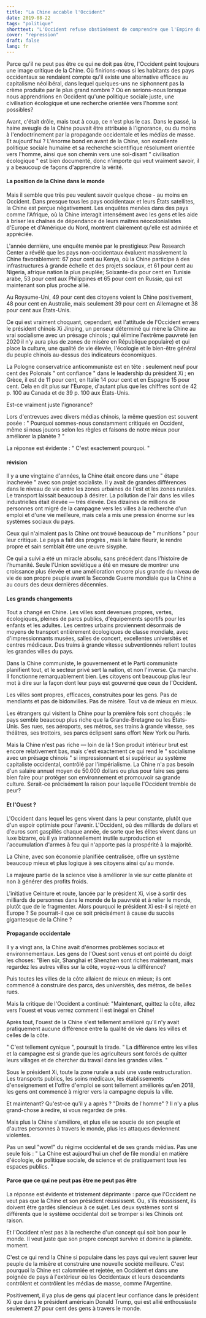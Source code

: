 ```yaml
---
title: "La Chine accable l'Occident"
date: 2019-08-22
tags: "politique"
shorttext: "L'Occident refuse obstinément de comprendre que l'Empire du Milieu est sur le point de le passer."
cover: "repression"
draft: false
lang: fr
---
```


Parce qu'il ne peut pas être ce qui ne doit pas être, l'Occident peint toujours une image critique de la Chine. Où finirions-nous si les habitants des pays occidentaux se rendaient compte qu'il existe une alternative efficace au capitalisme néolibéral, dans lequel quelques-uns ne siphonnent pas la crème produite par le plus grand nombre ? Où en serions-nous lorsque nous apprendrions en Occident qu'une politique sociale juste, une civilisation écologique et une recherche orientée vers l'homme sont possibles?

Avant, c'était drôle, mais tout à coup, ce n'est plus le cas. Dans le passé, la haine aveugle de la Chine pouvait être attribuée à l'ignorance, ou du moins à l'endoctrinement par la propagande occidentale et les médias de masse. Et aujourd'hui ? L'énorme bond en avant de la Chine, son excellente politique sociale humaine et sa recherche scientifique résolument orientée vers l'homme, ainsi que son chemin vers une soi-disant " civilisation écologique " est bien documenté, donc n'importe qui veut vraiment savoir, il y a beaucoup de façons d'apprendre la vérité.

#### La position de la Chine dans le monde

Mais il semble que très peu veulent savoir quelque chose - au moins en Occident. Dans presque tous les pays occidentaux et leurs États satellites, la Chine est perçue négativement. Les enquêtes menées dans des pays comme l'Afrique, où la Chine interagit intensément avec les gens et les aide à briser les chaînes de dépendance de leurs maîtres néocolonialistes d'Europe et d'Amérique du Nord, montrent clairement qu'elle est admirée et appréciée.

L'année dernière, une enquête menée par le prestigieux Pew Research Center a révélé que les pays non-occidentaux évaluent massivement la Chine favorablement: 67 pour cent au Kenya, où la Chine participe à des infrastructures à grande échelle et des projets sociaux, et 61 pour cent au Nigeria, afrique nation la plus peuplée; Soixante-dix pour cent en Tunisie arabe, 53 pour cent aux Philippines et 65 pour cent en Russie, qui est maintenant son plus proche allié.

Au Royaume-Uni, 49 pour cent des citoyens voient la Chine positivement, 48 pour cent en Australie, mais seulement 39 pour cent en Allemagne et 38 pour cent aux États-Unis.

Ce qui est vraiment choquant, cependant, est l'attitude de l'Occident envers le président chinois Xi Jinping, un penseur déterminé qui mène la Chine au vrai socialisme avec un présage chinois ; qui élimine l'extrême pauvreté (en 2020 il n'y aura plus de zones de misère en République populaire) et qui place la culture, une qualité de vie élevée, l'écologie et le bien-être général du peuple chinois au-dessus des indicateurs économiques.

La Pologne conservatrice anticommuniste est en tête : seulement neuf pour cent des Polonais " ont confiance " dans le leadership du président Xi ; en Grèce, il est de 11 pour cent, en Italie 14 pour cent et en Espagne 15 pour cent. Cela en dit plus sur l'Europe, d'autant plus que les chiffres sont de 42 p. 100 au Canada et de 39 p. 100 aux États-Unis.

Est-ce vraiment juste l'ignorance?

Lors d'entrevues avec divers médias chinois, la même question est souvent posée : " Pourquoi sommes-nous constamment critiqués en Occident, même si nous jouons selon les règles et faisons de notre mieux pour améliorer la planète ? "

La réponse est évidente : " C'est exactement pourquoi. "

#### révision

Il y a une vingtaine d'années, la Chine était encore dans une " étape inachevée " avec son projet socialiste. Il y avait de grandes différences dans le niveau de vie entre les zones urbaines de l'est et les zones rurales. Le transport laissait beaucoup à désirer. La pollution de l'air dans les villes industrielles était élevée — très élevée. Des dizaines de millions de personnes ont migré de la campagne vers les villes à la recherche d'un emploi et d'une vie meilleure, mais cela a mis une pression énorme sur les systèmes sociaux du pays.

Ceux qui n'aimaient pas la Chine ont trouvé beaucoup de " munitions " pour leur critique. Le pays a fait des progrès , mais le faire fleurir, le rendre propre et sain semblait être une œuvre sisyphe.

Ce qui a suivi a été un miracle absolu, sans précédent dans l'histoire de l'humanité. Seule l'Union soviétique a été en mesure de montrer une croissance plus élevée et une amélioration encore plus grande du niveau de vie de son propre peuple avant la Seconde Guerre mondiale que la Chine a au cours des deux dernières décennies.

#### Les grands changements

Tout a changé en Chine. Les villes sont devenues propres, vertes, écologiques, pleines de parcs publics, d'équipements sportifs pour les enfants et les adultes. Les centres urbains proviennent désormais de moyens de transport entièrement écologiques de classe mondiale, avec d'impressionnants musées, salles de concert, excellentes universités et centres médicaux. Des trains à grande vitesse subventionnés relient toutes les grandes villes du pays.

Dans la Chine communiste, le gouvernement et le Parti communiste planifient tout, et le secteur privé sert la nation, et non l'inverse. Ça marche. Il fonctionne remarquablement bien. Les citoyens ont beaucoup plus leur mot à dire sur la façon dont leur pays est gouverné que ceux de l'Occident.

Les villes sont propres, efficaces, construites pour les gens. Pas de mendiants et pas de bidonvilles. Pas de misère. Tout va de mieux en mieux.

Les étrangers qui visitent la Chine pour la première fois sont choqués : le pays semble beaucoup plus riche que la Grande-Bretagne ou les États-Unis. Ses rues, ses aéroports, ses métros, ses trains à grande vitesse, ses théâtres, ses trottoirs, ses parcs éclipsent sans effort New York ou Paris.

Mais la Chine n'est pas riche — loin de là ! Son produit intérieur brut est encore relativement bas, mais c'est exactement ce qui rend le " socialisme avec un présage chinois " si impressionnant et si supérieur au système capitaliste occidental, contrôlé par l'impérialisme. La Chine n'a pas besoin d'un salaire annuel moyen de 50.000 dollars ou plus pour faire ses gens bien faire pour protéger son environnement et promouvoir sa grande culture. Serait-ce précisément la raison pour laquelle l'Occident tremble de peur?

#### Et l'Ouest ?

L'Occident dans lequel les gens vivent dans la peur constante, plutôt que d'un espoir optimiste pour l'avenir. L'Occident, où des milliards de dollars et d'euros sont gaspillés chaque année, de sorte que les élites vivent dans un luxe bizarre, où il ya irrationnellement inutile surproduction et l'accumulation d'armes à feu qui n'apporte pas la prospérité à la majorité.

La Chine, avec son économie planifiée centralisée, offre un système beaucoup mieux et plus logique à ses citoyens ainsi qu'au monde.

La majeure partie de la science vise à améliorer la vie sur cette planète et non à générer des profits froids.

L'initiative Ceinture et route, lancée par le président Xi, vise à sortir des milliards de personnes dans le monde de la pauvreté et à relier le monde, plutôt que de le fragmenter. Alors pourquoi le président Xi est-il si rejeté en Europe ? Se pourrait-il que ce soit précisément à cause du succès gigantesque de la Chine ?

#### Propagande occidentale

Il y a vingt ans, la Chine avait d'énormes problèmes sociaux et environnementaux. Les gens de l'Ouest sont venus et ont pointé du doigt les choses: "Bien sûr, Shanghai et Shenzhen sont riches maintenant, mais regardez les autres villes sur la côte, voyez-vous la différence?

Puis toutes les villes de la côte allaient de mieux en mieux; ils ont commencé à construire des parcs, des universités, des métros, de belles rues.

Mais la critique de l'Occident a continué: "Maintenant, quittez la côte, allez vers l'ouest et vous verrez comment il est inégal en Chine!

Après tout, l'ouest de la Chine s'est tellement amélioré qu'il n'y avait pratiquement aucune différence entre la qualité de vie dans les villes et celles de la côte.

" C'est tellement cynique ", poursuit la tirade. " La différence entre les villes et la campagne est si grande que les agriculteurs sont forcés de quitter leurs villages et de chercher du travail dans les grandes villes. "

Sous le président Xi, toute la zone rurale a subi une vaste restructuration. Les transports publics, les soins médicaux, les établissements d'enseignement et l'offre d'emploi se sont tellement améliorés qu'en 2018, les gens ont commencé à migrer vers la campagne depuis la ville.

Et maintenant? Qu'est-ce qu'il y a après ? "Droits de l'homme" ? Il n'y a plus grand-chose à redire, si vous regardez de près.

Mais plus la Chine s'améliore, et plus elle se soucie de son peuple et d'autres personnes à travers le monde, plus les attaques deviennent violentes.

Pas un seul "wow!" du régime occidental et de ses grands médias. Pas une seule fois : " La Chine est aujourd'hui un chef de file mondial en matière d'écologie, de politique sociale, de science et de pratiquement tous les espaces publics. "

#### Parce que ce qui ne peut pas être ne peut pas être

La réponse est évidente et tristement déprimante : parce que l'Occident ne veut pas que la Chine et son président réussissent. Ou, s'ils réussissent, ils doivent être gardés silencieux à ce sujet. Les deux systèmes sont si différents que le système occidental doit se tromper si les Chinois ont raison.

Et l'Occident n'est pas à la recherche d'un concept qui soit bon pour le monde. Il veut juste que son propre concept survive et domine la planète. moment.

C'est ce qui rend la Chine si populaire dans les pays qui veulent sauver leur peuple de la misère et construire une nouvelle société meilleure. C'est pourquoi la Chine est calomniée et rejetée, en Occident et dans une poignée de pays à l'extérieur où les Occidentaux et leurs descendants contrôlent et contrôlent les médias de masse, comme l'Argentine.

Positivement, il ya plus de gens qui placent leur confiance dans le président Xi que dans le président américain Donald Trump, qui est allié enthousiaste seulement 27 pour cent des gens à travers le monde.

